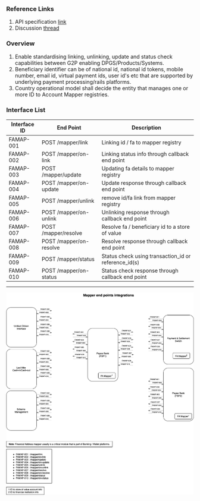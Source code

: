 ### Reference Links
1. API specification [link](../api/g2p-mapper.yaml)
2. Discussion [thread](https://github.com/G2P-Connect/.github/discussions) 

### Overview
1. Enable standardising linking, unlinking, update and status check capabilities between G2P enabling DPGS/Products/Systems.
2. Beneficiary identifier can be of national id, national id tokens, mobile number, email id, virtual payment ids, user id's etc that are supported by underlying payment processing/rails platforms. <br>
3. Country operational model shall decide the entity that manages one or more ID to Account Mapper registries.

### Interface List

| Interface ID | End Point | Description | 
| ------------ | --------- | ----------- |
| FAMAP-001 | POST /mapper/link | Linking id / fa to mapper registry | 
| FAMAP-002 | POST /mapper/on-link | Linking status info through callback end point | 
| FAMAP-003 | POST /mapper/update | Updating fa details to mapper registry|
| FAMAP-004 | POST /mapper/on-update | Update response through callback end point |
| FAMAP-005 | POST /mapper/unlink | remove id/fa link from mapper registry | 
| FAMAP-006 | POST /mapper/on-unlink | Unlinking response through callback end point | 
| FAMAP-007 | POST /mapper/resolve | Resolve fa / beneficiary id to a store of value | 
| FAMAP-008 | POST /mapper/on-resolve | Resolve response through callback end point | 
| FAMAP-009 | POST /mapper/status | Status check using transaction_id or reference_id(s) | 
| FAMAP-010 | POST /mapper/on-status | Status check response through callback end point | 


***

![](https://github.com/G2P-Connect/specs/blob/draft/docs/images/draw.io/interface-mapper.drawio.png)
